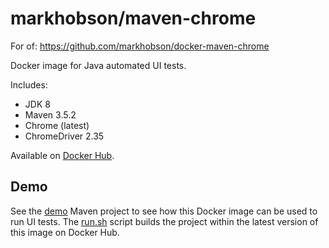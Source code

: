 # markhobson/maven-chrome

For of: 
https://github.com/markhobson/docker-maven-chrome


Docker image for Java automated UI tests.

Includes:

* JDK 8
* Maven 3.5.2
* Chrome (latest)
* ChromeDriver 2.35

Available on [Docker Hub](https://hub.docker.com/r/markhobson/maven-chrome/).

## Demo

See the [demo](demo) Maven project to see how this Docker image can be used to run UI tests. The [run.sh](demo/run.sh) script builds the project within the latest version of this image on Docker Hub.
